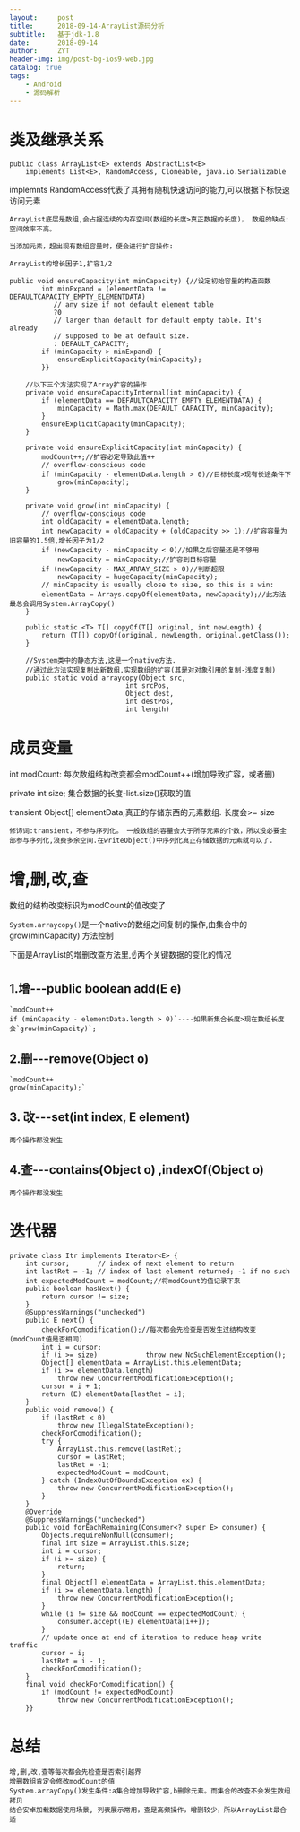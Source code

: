 ```yaml
---
layout:     post
title:      2018-09-14-ArrayList源码分析
subtitle:   基于jdk-1.8
date:       2018-09-14
author:     ZYT
header-img: img/post-bg-ios9-web.jpg
catalog: true
tags:
    - Android
    - 源码解析
---
```


# 类及继承关系


```
public class ArrayList<E> extends AbstractList<E> 
    implements List<E>, RandomAccess, Cloneable, java.io.Serializable
```

 implemnts RandomAccess代表了其拥有随机快速访问的能力,可以根据下标快速访问元素

    ArrayList底层是数组,会占据连续的内存空间(数组的长度>真正数据的长度)， 数组的缺点:空间效率不高。 

    当添加元素，超出现有数组容量时，便会进行扩容操作:

    ArrayList的增长因子1,扩容1/2

    
```
public void ensureCapacity(int minCapacity) {//设定初始容量的构造函数
        int minExpand = (elementData != DEFAULTCAPACITY_EMPTY_ELEMENTDATA)        
           // any size if not default element table 
           ?0   
           // larger than default for default empty table. It's already        
           // supposed to be at default size.        
           : DEFAULT_CAPACITY;
        if (minCapacity > minExpand) {
            ensureExplicitCapacity(minCapacity);
        }}

    //以下三个方法实现了Array扩容的操作
    private void ensureCapacityInternal(int minCapacity) {
        if (elementData == DEFAULTCAPACITY_EMPTY_ELEMENTDATA) {
            minCapacity = Math.max(DEFAULT_CAPACITY, minCapacity);
        }
        ensureExplicitCapacity(minCapacity);
    }

    private void ensureExplicitCapacity(int minCapacity) {
        modCount++;//扩容必定导致此值++
        // overflow-conscious code
        if (minCapacity - elementData.length > 0)//目标长度>现有长途条件下
            grow(minCapacity);
    }

    private void grow(int minCapacity) {
        // overflow-conscious code
        int oldCapacity = elementData.length;
        int newCapacity = oldCapacity + (oldCapacity >> 1);//扩容容量为旧容量的1.5倍,增长因子为1/2
        if (newCapacity - minCapacity < 0)//如果之后容量还是不够用
            newCapacity = minCapacity;//扩容到目标容量
        if (newCapacity - MAX_ARRAY_SIZE > 0)//判断超限
            newCapacity = hugeCapacity(minCapacity);
        // minCapacity is usually close to size, so this is a win:
        elementData = Arrays.copyOf(elementData, newCapacity);//此方法最总会调用System.ArrayCopy()
    }

    public static <T> T[] copyOf(T[] original, int newLength) {
        return (T[]) copyOf(original, newLength, original.getClass());
    }

    //System类中的静态方法,这是一个native方法.
    //通过此方法实现复制出新数组,实现数组的扩容(其是对对象引用的复制-浅度复制)
    public static void arraycopy(Object src,
                             int srcPos,
                             Object dest,
                             int destPos,
                             int length)
```


# 成员变量

int modCount: 每次数组结构改变都会modCount++(增加导致扩容，或者删)

private int size; 集合数据的长度-list.size()获取的值

transient Object[] elementData;真正的存储东西的元素数组. 长度会>= size

    修饰词:transient，不参与序列化。 一般数组的容量会大于所存元素的个数，所以没必要全部参与序列化,浪费多余空间.在writeObject()中序列化真正存储数据的元素就可以了.

# 增,删,改,查

数组的结构改变标识为modCount的值改变了

`System.arraycopy()`是一个native的数组之间复制的操作,由集合中的grow(minCapacity) 方法控制

下面是ArrayList的增删改查方法里,☝两个关键数据的变化的情况

   ## 1.增---public boolean add(E e)

    `modCount++
    if (minCapacity - elementData.length > 0)`----如果新集合长度>现在数组长度 会`grow(minCapacity)`;

   ## 2.删---remove(Object o)

    `modCount++
    grow(minCapacity);`

   ## 3. 改---set(int index, E element)

    两个操作都没发生

   ## 4.查---contains(Object o) ,indexOf(Object o)

    两个操作都没发生

# 迭代器


```
private class Itr implements Iterator<E> {
    int cursor;       // index of next element to return
    int lastRet = -1; // index of last element returned; -1 if no such
    int expectedModCount = modCount;//将modCount的值记录下来
    public boolean hasNext() {
        return cursor != size;
    }
    @SuppressWarnings("unchecked")
    public E next() {
        checkForComodification();//每次都会先检查是否发生过结构改变(modCount值是否相同)
        int i = cursor;
        if (i >= size)            throw new NoSuchElementException();
        Object[] elementData = ArrayList.this.elementData;
        if (i >= elementData.length)
            throw new ConcurrentModificationException();
        cursor = i + 1;
        return (E) elementData[lastRet = i];
    }
    public void remove() {
        if (lastRet < 0)
            throw new IllegalStateException();
        checkForComodification();
        try {
            ArrayList.this.remove(lastRet);
            cursor = lastRet;
            lastRet = -1;
            expectedModCount = modCount;
        } catch (IndexOutOfBoundsException ex) {
            throw new ConcurrentModificationException();
        }
    }
    @Override
    @SuppressWarnings("unchecked")
    public void forEachRemaining(Consumer<? super E> consumer) {
        Objects.requireNonNull(consumer);
        final int size = ArrayList.this.size;
        int i = cursor;
        if (i >= size) {
            return;
        }
        final Object[] elementData = ArrayList.this.elementData;
        if (i >= elementData.length) {
            throw new ConcurrentModificationException();
        }
        while (i != size && modCount == expectedModCount) {
            consumer.accept((E) elementData[i++]);
        }
        // update once at end of iteration to reduce heap write traffic
        cursor = i;
        lastRet = i - 1;
        checkForComodification();
    }
    final void checkForComodification() {
        if (modCount != expectedModCount)
            throw new ConcurrentModificationException();
    }}
```

# 总结

    增,删,改,查等每次都会先检查是否索引越界
    增删数组肯定会修改modCount的值
    System.arrayCopy()发生条件:a集合增加导致扩容,b删除元素。而集合的改查不会发生数组拷贝
    结合安卓加载数据使用场景, 列表展示常用，查是高频操作，增删较少，所以ArrayList最合适 



